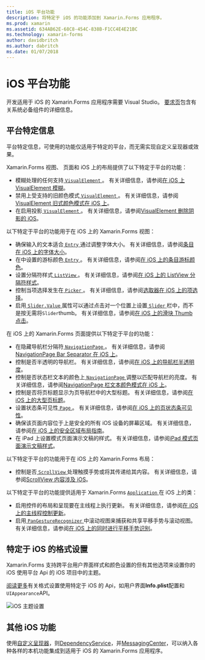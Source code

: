 ```yaml
---
title: iOS 平台功能
description: 将特定于 iOS 的功能添加到 Xamarin.Forms 应用程序。
ms.prod: xamarin
ms.assetid: 634AB62E-68C8-454C-838B-F1CC4E4E21BC
ms.technology: xamarin-forms
author: davidbritch
ms.author: dabritch
ms.date: 01/07/2018
---
```


# <a name="ios-platform-features"></a>iOS 平台功能

开发适用于 iOS 的 Xamarin.Forms 应用程序需要 Visual Studio。 [要求页](~/get-started/requirements.md)包含有关系统必备组件的详细信息。

## <a name="platform-specifics"></a>平台特定信息

平台特定信息，可使用的功能仅适用于特定的平台，而无需实现自定义呈现器或效果。

Xamarin.Forms 视图、 页面和 iOS 上的布局提供了以下特定于平台的功能：

- 模糊处理的任何支持[ `VisualElement` ](xref:Xamarin.Forms.VisualElement)。 有关详细信息，请参阅[在 iOS 上 VisualElement 模糊](visualelement-blur.md)。
- 禁用上受支持的旧颜色模式[ `VisualElement` ](xref:Xamarin.Forms.VisualElement)。 有关详细信息，请参阅[VisualElement 旧式颜色模式在 iOS 上](legacy-color-mode.md)。
- 在启用投影[ `VisualElement` ](xref:Xamarin.Forms.VisualElement)。 有关详细信息，请参阅[VisualElement 删除阴影的 iOS](visualelement-drop-shadow.md)。

以下特定于平台的功能用于在 iOS 上的 Xamarin.Forms 视图：

- 确保输入的文本适合[ `Entry` ](xref:Xamarin.Forms.Entry)通过调整字体大小。 有关详细信息，请参阅[条目在 iOS 上的字体大小](entry-font-size.md)。
- 在中设置的游标颜色[ `Entry` ](xref:Xamarin.Forms.Entry)。 有关详细信息，请参阅[在 iOS 上的条目游标颜色](entry-cursor-color.md)。
- 设置分隔符样式[ `ListView` ](xref:Xamarin.Forms.ListView)。 有关详细信息，请参阅[在 iOS 上的 ListView 分隔符样式](listview-separator-style.md)。
- 控制当项选择发生在[ `Picker` ](xref:Xamarin.Forms.Picker)。 有关详细信息，请参阅[选取器在 iOS 上的项选择](picker-selection.md)。
- 启用[ `Slider.Value` ](xref:Xamarin.Forms.Slider.Value)属性可以通过点击对一个位置上设置[ `Slider` ](xref:Xamarin.Forms.Slider)栏中，而不是按无需将`Slider`thumb。 有关详细信息，请参阅[在 iOS 上的滑块 Thumb 点击](slider-thumb.md)。

在 iOS 上的 Xamarin.Forms 页面提供以下特定于平台的功能：

- 在隐藏导航栏分隔符[ `NavigationPage` ](xref:Xamarin.Forms.NavigationPage)。 有关详细信息，请参阅[NavigationPage Bar Separator 在 iOS 上](navigation-bar-separator.md)。
- 控制是否半透明的导航栏。 有关详细信息，请参阅[在 iOS 上的导航栏半透明度](navigation-bar-translucent.md)。
- 控制是否状态栏文本的颜色上[ `NavigationPage` ](xref:Xamarin.Forms.NavigationPage)调整以匹配导航栏的亮度。 有关详细信息，请参阅[NavigationPage 栏文本颜色模式在 iOS 上](status-bar-text-color.md)。
- 控制是否将页标题显示为页导航栏中的大型标题。 有关详细信息，请参阅[在 iOS 上的大型页标题](page-large-title.md)。
- 设置状态条可见性[ `Page` ](xref:Xamarin.Forms.Page)。 有关详细信息，请参阅[在 iOS 上的页状态条可见性](page-status-bar-visibility.md)。
- 确保该页面内容位于上是安全的所有 iOS 设备的屏幕区域。 有关详细信息，请参阅[在 iOS 上的安全区域布局指南](page-safe-area-layout.md)。
- 在 iPad 上设置模式页面演示文稿的样式。 有关详细信息，请参阅[iPad 模式页面演示文稿样式](ipad-page-presentation-style.md)。

以下特定于平台的功能用于在 iOS 上的 Xamarin.Forms 布局：

- 控制是否[ `ScrollView` ](xref:Xamarin.Forms.ScrollView)处理触摸手势或将其传递给其内容。 有关详细信息，请参阅[ScrollView 内容涉及 iOS](scrollview-content-touches.md)。

以下特定于平台的功能提供适用于 Xamarin.Forms [ `Application` ](xref:Xamarin.Forms.Application)在 iOS 上的类：

- 启用控件的布局和呈现要在主线程上执行更新。 有关详细信息，请参阅[在 iOS 上的主线程控制更新](main-thread-updates-ui.md)。
- 启用[ `PanGestureRecognizer` ](xref:Xamarin.Forms.PanGestureRecognizer)中滚动视图来捕获和共享平移手势与滚动视图。 有关详细信息，请参阅[在 iOS 上的同时进行平移手势识别](application-pan-gesture.md)。

## <a name="ios-specific-formatting"></a>特定于 iOS 的格式设置

Xamarin.Forms 支持跨平台用户界面样式和颜色设置的但有其他选项来设置你的 iOS 使用平台 Api 的 iOS 项目中的主题。

[阅读更多](formatting.md)有关格式设置使用特定于 iOS 的 Api，如用户界面**Info.plist**配置和`UIAppearance`API。

![](images/status-white-sml.png "iOS 主题设置")

## <a name="other-ios-features"></a>其他 iOS 功能

使用[自定义呈现器](~/xamarin-forms/app-fundamentals/custom-renderer/index.md)，则[DependencyService](~/xamarin-forms/app-fundamentals/dependency-service/index.md)，并[MessagingCenter](~/xamarin-forms/app-fundamentals/messaging-center.md)，可以纳入各种各样的本机功能集成到适用于 iOS 的 Xamarin.Forms 应用程序。
